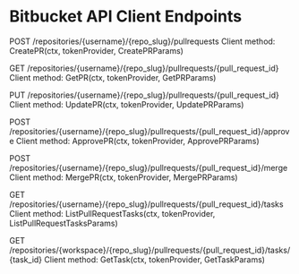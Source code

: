 # Bitbucket API Client Endpoints

POST /repositories/{username}/{repo_slug}/pullrequests
Client method: CreatePR(ctx, tokenProvider, CreatePRParams)

GET /repositories/{username}/{repo_slug}/pullrequests/{pull_request_id}
Client method: GetPR(ctx, tokenProvider, GetPRParams)

PUT /repositories/{username}/{repo_slug}/pullrequests/{pull_request_id}
Client method: UpdatePR(ctx, tokenProvider, UpdatePRParams)

POST /repositories/{username}/{repo_slug}/pullrequests/{pull_request_id}/approve
Client method: ApprovePR(ctx, tokenProvider, ApprovePRParams)

POST /repositories/{username}/{repo_slug}/pullrequests/{pull_request_id}/merge
Client method: MergePR(ctx, tokenProvider, MergePRParams)

GET /repositories/{username}/{repo_slug}/pullrequests/{pull_request_id}/tasks
Client method: ListPullRequestTasks(ctx, tokenProvider, ListPullRequestTasksParams)

GET /repositories/{workspace}/{repo_slug}/pullrequests/{pull_request_id}/tasks/{task_id}
Client method: GetTask(ctx, tokenProvider, GetTaskParams) 